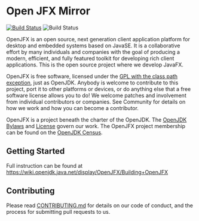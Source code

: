 # Open JFX Mirror   
[![Build Status](https://travis-ci.org/javafxports/openjdk-jfx.svg?branch=develop)](https://travis-ci.org/javafxports/openjdk-jfx) ![Build Status](https://ci.appveyor.com/api/projects/status/javafxports-github-bot/openjdk-jfx/branch/develop?svg=true)

OpenJFX is an open source, next generation client application platform for desktop and embedded systems based on JavaSE. It is a collaborative effort by many individuals and companies with the goal of producing a modern, efficient, and fully featured toolkit for developing rich client applications. This is the open source project where we develop JavaFX.

OpenJFX is free software, licensed under the [GPL with the class path exception](../LICENSE), just as OpenJDK. Anybody is welcome to contribute to this project, port it to other platforms or devices, or do anything else that a free software license allows you to do! We welcome patches and involvement from individual contributors or companies. See Community for details on how we work and how you can become a contributor.

OpenJFX is a project beneath the charter of the OpenJDK. The [OpenJDK Bylaws](http://openjdk.java.net/bylaws) and [License](../LICENSE) govern our work. The OpenJFX project membership can be found on the [OpenJDK Census](http://openjdk.java.net/census#openjfx).

## Getting Started

Full instruction can be found at https://wiki.openjdk.java.net/display/OpenJFX/Building+OpenJFX


## Contributing

Please read [CONTRIBUTING.md](CONTRIBUTING.md) for details on our code of conduct, and the process for submitting pull requests to us.


